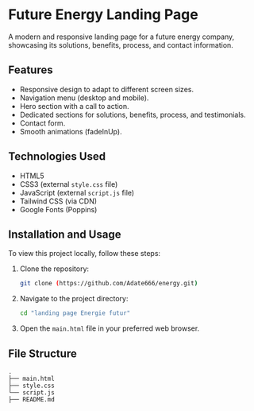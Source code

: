 # Future Energy Landing Page

A modern and responsive landing page for a future energy company, showcasing its solutions, benefits, process, and contact information.

## Features

- Responsive design to adapt to different screen sizes.
- Navigation menu (desktop and mobile).
- Hero section with a call to action.
- Dedicated sections for solutions, benefits, process, and testimonials.
- Contact form.
- Smooth animations (fadeInUp).

## Technologies Used

- HTML5
- CSS3 (external `style.css` file)
- JavaScript (external `script.js` file)
- Tailwind CSS (via CDN)
- Google Fonts (Poppins)

## Installation and Usage

To view this project locally, follow these steps:

1.  Clone the repository:
    ```bash
    git clone (https://github.com/Adate666/energy.git)
    ```
2.  Navigate to the project directory:
    ```bash
    cd "landing page Energie futur"
    ```
3.  Open the `main.html` file in your preferred web browser.

## File Structure

```
.
├── main.html
├── style.css
└── script.js
├── README.md
```

